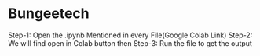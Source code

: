 # Bungeetech
Step-1: Open the .ipynb Mentioned in every File(Google Colab Link)
Step-2: We will find open in Colab button then
Step-3: Run the file to get the output
